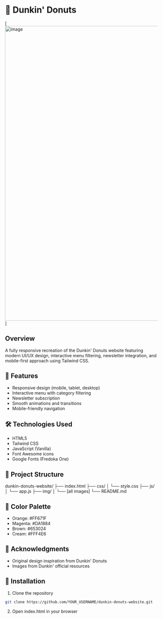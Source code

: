 # 🍩 Dunkin' Donuts

[<img width="1919" height="969" alt="image" src="https://github.com/user-attachments/assets/cd0b59e1-d2be-4eee-977c-8597f18ecdb6" />]


## Overview

A fully responsive recreation of the Dunkin' Donuts website featuring modern UI/UX design, interactive menu filtering, newsletter integration, and mobile-first approach using Tailwind CSS.

## 🚀 Features

- Responsive design (mobile, tablet, desktop)
- Interactive menu with category filtering
- Newsletter subscription
- Smooth animations and transitions
- Mobile-friendly navigation

## 🛠️ Technologies Used

- HTML5
- Tailwind CSS
- JavaScript (Vanilla)
- Font Awesome icons
- Google Fonts (Fredoka One)


## 📁 Project Structure

dunkin-donuts-website/
├── index.html
├── css/
│   └── style.css
├── js/
│   └── app.js
├── img/
│   └── [all images]
└── README.md

## 🎨 Color Palette
- Orange: #FF671F
- Magenta: #DA1884
- Brown: #653024
- Cream: #FFF4E6

## 🤝 Acknowledgments
- Original design inspiration from Dunkin' Donuts
- Images from Dunkin' official resources

## 🔧 Installation

1. Clone the repository
```bash
git clone https://github.com/YOUR_USERNAME/dunkin-donuts-website.git
```
2. Open index.html in your browser
